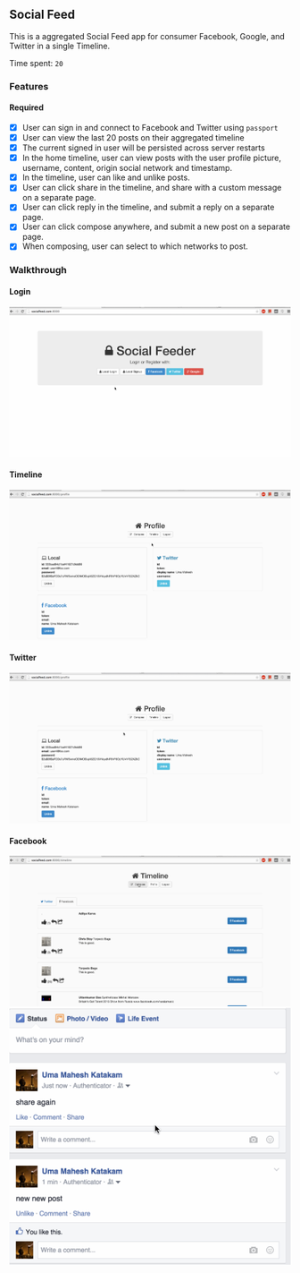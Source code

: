 ## Social Feed

This is a aggregated Social Feed app for consumer Facebook, Google, and Twitter in a single Timeline.


Time spent: `20`

### Features

#### Required

- [x] User can sign in and connect to Facebook and Twitter using `passport`
- [x] User can view the last 20 posts on their aggregated timeline
- [x] The current signed in user will be persisted across server restarts
- [x] In the home timeline, user can view posts with the user profile picture, username, content, origin social network and timestamp.
- [x] In the timeline, user can like and unlike posts.
- [x] User can click share in the timeline, and share with a custom message on a separate page.
- [x] User can click reply in the timeline, and submit a reply on a separate page.
- [x] User can click compose anywhere, and submit a new post on a separate page.
- [x] When composing, user can select to which networks to post.

### Walkthrough

#### Login
![alt tag](https://github.com/umkatakam/socialfeed/blob/master/images/login.gif)

#### Timeline
![alt tag](https://github.com/umkatakam/socialfeed/blob/master/images/timeline.gif)

#### Twitter
![alt tag](https://github.com/umkatakam/socialfeed/blob/master/images/twitter.gif)

#### Facebook
![alt tag](https://github.com/umkatakam/socialfeed/blob/master/images/fb.gif)
![alt tag](https://github.com/umkatakam/socialfeed/blob/master/images/fb-output.gif)





